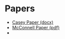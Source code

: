 # Papers
  - [Casey Paper (docx)](2023-11-29-wildfire-manuscript-v3.docx)
  - [McConnell Paper (pdf)](wp-2129-effects-of-wildfire-destruction-on-migration.pdf)
  -